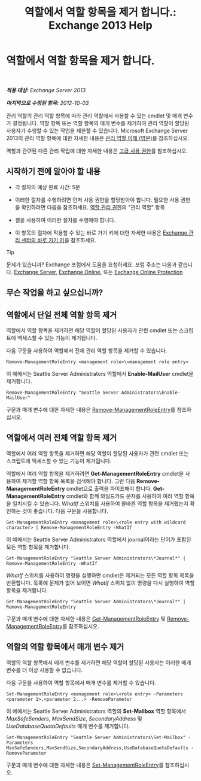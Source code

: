 ﻿---
title: '역할에서 역할 항목을 제거 합니다.: Exchange 2013 Help'
TOCTitle: 역할에서 역할 항목을 제거 합니다.
ms:assetid: 4736367a-750f-44d3-8a20-5149bd35e9ff
ms:mtpsurl: https://technet.microsoft.com/ko-kr/library/Dd297947(v=EXCHG.150)
ms:contentKeyID: 50483013
ms.date: 05/22/2018
mtps_version: v=EXCHG.150
ms.translationtype: MT
---

# 역할에서 역할 항목을 제거 합니다.

 

_**적용 대상:** Exchange Server 2013_

_**마지막으로 수정된 항목:** 2012-10-03_

관리 역할의 관리 역할 항목에 따라 관리 역할에서 사용할 수 있는 cmdlet 및 매개 변수가 결정됩니다. 역할 항목 또는 역할 항목의 매개 변수를 제거하여 관리 역할이 할당된 사용자가 수행할 수 있는 작업을 제한할 수 있습니다. Microsoft Exchange Server 2013의 관리 역할 항목에 대한 자세한 내용은 [관리 역할 이해 (영문)](understanding-management-roles-exchange-2013-help.md)를 참조하십시오.

역할과 관련된 다른 관리 작업에 대한 자세한 내용은 [고급 사용 권한](advanced-permissions-exchange-2013-help.md)를 참조하십시오.

## 시작하기 전에 알아야 할 내용

  - 각 절차의 예상 완료 시간: 5분

  - 이러한 절차를 수행하려면 먼저 사용 권한을 할당받아야 합니다. 필요한 사용 권한을 확인하려면 다음을 참조하세요. [역할 관리 권한](role-management-permissions-exchange-2013-help.md)의 "관리 역할" 항목

  - 셸을 사용하여 이러한 절차를 수행해야 합니다.

  - 이 항목의 절차에 적용할 수 있는 바로 가기 키에 대한 자세한 내용은 [Exchange 관리 센터의 바로 가기 키](keyboard-shortcuts-in-the-exchange-admin-center-exchange-online-protection-help.md)을 참조하세요.


> [!TIP]
> 문제가 있습니까? Exchange 포럼에서 도움을 요청하세요. 포럼 주소는 다음과 같습니다. <A href="https://go.microsoft.com/fwlink/p/?linkid=60612">Exchange Server</A>, <A href="https://go.microsoft.com/fwlink/p/?linkid=267542">Exchange Online</A>, 또는 <A href="https://go.microsoft.com/fwlink/p/?linkid=285351">Exchange Online Protection</A>



## 무슨 작업을 하고 싶으십니까?

## 역할에서 단일 전체 역할 항목 제거

역할에서 역할 항목을 제거하면 해당 역할이 할당된 사용자가 관련 cmdlet 또는 스크립트에 액세스할 수 있는 기능이 제거됩니다.

다음 구문을 사용하여 역할에서 전체 관리 역할 항목을 제거할 수 있습니다.

    Remove-ManagementRoleEntry <management role>\<management role entry>

이 예에서는 Seattle Server Administrators 역할에서 **Enable-MailUser** cmdlet을 제거합니다.

    Remove-ManagementRoleEntry "Seattle Server Administrators\Enable-MailUser"

구문과 매개 변수에 대한 자세한 내용은 [Remove-ManagementRoleEntry](https://technet.microsoft.com/ko-kr/library/dd351187\(v=exchg.150\))를 참조하십시오.

## 역할에서 여러 전체 역할 항목 제거

역할에서 여러 역할 항목을 제거하면 해당 역할이 할당된 사용자가 관련 cmdlet 또는 스크립트에 액세스할 수 있는 기능이 제거됩니다.

역할에서 여러 역할 항목을 제거하려면 **Get-ManagementRoleEntry** cmdlet을 사용하여 제거할 역할 항목 목록을 검색해야 합니다. 그런 다음 **Remove-ManagementRoleEntry** cmdlet으로 출력을 파이프해야 합니다. **Get-ManagementRoleEntry** cmdlet와 함께 와일드카드 문자를 사용하여 여러 역할 항목을 일치시킬 수 있습니다. *WhatIf* 스위치를 사용하여 올바른 역할 항목을 제거했는지 확인하는 것이 좋습니다. 다음 구문을 사용합니다.

    Get-ManagementRoleEntry <management role>\<role entry with wildcard character> | Remove-ManagementRoleEntry -WhatIf

이 예에서는 Seattle Server Administrators 역할에서 journal이라는 단어가 포함된 모든 역할 항목을 제거합니다.

    Get-ManagementRoleEntry "Seattle Server Administrators\*Journal*" | Remove-ManagementRoleEntry -WhatIf

*WhatIf* 스위치를 사용하여 명령을 실행하면 cmdlet은 제거되는 모든 역할 항목 목록을 반환합니다. 목록에 문제가 없어 보이면 *WhatIf* 스위치 없이 명령을 다시 실행하여 역할 항목을 제거합니다.

    Get-ManagementRoleEntry "Seattle Server Administrators\*Journal*" | Remove-ManagementRoleEntry

구문과 매개 변수에 대한 자세한 내용은 [Get-ManagementRoleEntry](https://technet.microsoft.com/ko-kr/library/dd335210\(v=exchg.150\)) 및 [Remove-ManagementRoleEntry](https://technet.microsoft.com/ko-kr/library/dd351187\(v=exchg.150\))를 참조하십시오.

## 역할의 역할 항목에서 매개 변수 제거

역할의 역할 항목에서 매개 변수를 제거하면 해당 역할이 할당된 사용자는 이러한 매개 변수를 더 이상 사용할 수 없습니다.

다음 구문을 사용하여 역할 항목에서 매개 변수를 제거할 수 있습니다.

    Set-ManagementRoleEntry <management role>\<role entry> -Parameters <parameter 1>,<parameter 2...> -RemoveParameter

이 예에서는 Seattle Server Administrators 역할의 **Set-Mailbox** 역할 항목에서 *MaxSafeSenders*, *MaxSendSize*, *SecondaryAddress* 및 *UseDatabaseQuotaDefaults* 매개 변수를 제거합니다.

    Set-ManagementRoleEntry "Seattle Server Administrators\Set-Mailbox" -Parameters MaxSafeSenders,MaxSendSize,SecondaryAddress,UseDatabaseQuotaDefaults -RemoveParameter

구문과 매개 변수에 대한 자세한 내용은 [Set-ManagementRoleEntry](https://technet.microsoft.com/ko-kr/library/dd351162\(v=exchg.150\))를 참조하십시오.

